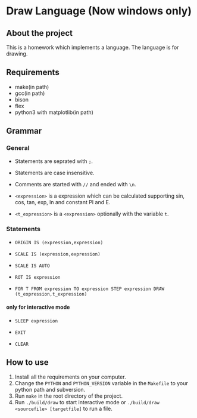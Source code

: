 # Draw Language (Now windows only)

## About the project

This is a homework which implements a language. The language is for drawing.

## Requirements

- make(in path)
- gcc(in path)
- bison
- flex
- python3 with matplotlib(in path)

## Grammar

### General

- Statements are seprated with `;`.

- Statements are case insensitive.

- Comments are started with `//` and ended with `\n`.

- `<expression>` is a expression which can be calculated supporting sin, cos, tan, exp, ln and constant PI and E.

- `<t_expression>` is a `<expression>` optionally with the variable `t`.

### Statements

- `ORIGIN IS (expression,expression)`

- `SCALE IS (expression,expression)`

- `SCALE IS AUTO`

- `ROT IS expression`

- `FOR T FROM expression TO expression STEP expression DRAW (t_expression,t_expression)`

#### only for interactive mode

- `SLEEP expression`

- `EXIT`

- `CLEAR`

## How to use

1. Install all the requirements on your computer.
2. Change the `PYTHON` and `PYTHON_VERSION` variable in the `Makefile` to your python path and subversion.
3. Run `make` in the root directory of the project.
4. Run `./build/draw` to start interactive mode or `./build/draw <sourcefile> [targetfile]` to run a file.
